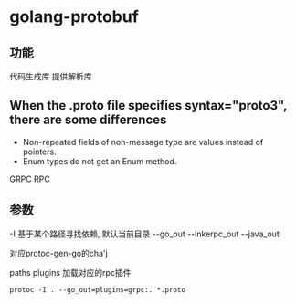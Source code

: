# golang-protobuf

## 功能

代码生成库
提供解析库

## When the .proto file specifies syntax="proto3", there are some differences

+ Non-repeated fields of non-message type are values instead of pointers.
+ Enum types do not get an Enum method.

GRPC
RPC

## 参数

-I 基于某个路径寻找依赖, 默认当前目录
--go_out
--inkerpc_out
--java_out

对应protoc-gen-go的cha'j

paths
plugins 加载对应的rpc插件

```shell
protoc -I . --go_out=plugins=grpc:. *.proto
```
